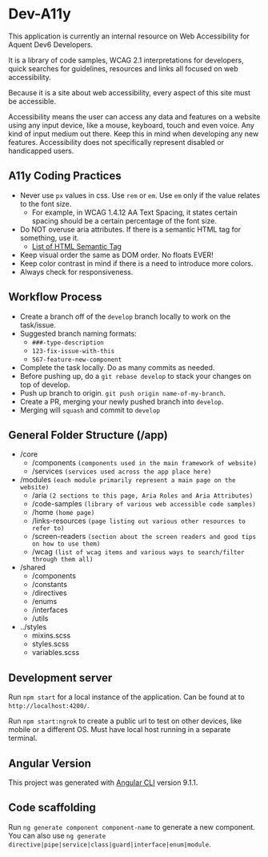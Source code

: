# Dev-A11y
This application is currently an internal resource on Web Accessibility for Aquent Dev6 Developers.

It is a library of code samples, WCAG 2.1 interpretations for developers, quick searches for guidelines, resources and links all focused on web accessibility.

Because it is a site about web accessibility, every aspect of this site must be accessible.

Accessibility means the user can access any data and features on a website using any input device, like a mouse, keyboard, touch and even voice. Any kind of input medium out there. Keep this in mind when developing any new features. Accessibility does not specifically represent disabled or handicapped users.

## A11y Coding Practices
- Never use `px` values in css. Use `rem` or `em`. Use `em` only if the value relates to the font size. 
    - For example, in WCAG 1.4.12 AA Text Spacing, it states certain spacing should be a certain percentage of the font size.
- Do NOT overuse aria attributes. If there is a semantic HTML tag for something, use it.
    - [List of HTML Semantic Tag](https://developer.mozilla.org/en-US/docs/Web/HTML/Element)
- Keep visual order the same as DOM order. No floats EVER!
- Keep color contrast in mind if there is a need to introduce more colors.
- Always check for responsiveness.

## Workflow Process
- Create a branch off of the `develop` branch locally to work on the task/issue.
- Suggested branch naming formats:
    - `###-type-description`
    - `123-fix-issue-with-this`
    - `567-feature-new-component`
- Complete the task locally. Do as many commits as needed.
- Before pushing up, do a `git rebase develop` to stack your changes on top of develop.
- Push up branch to origin. `git push origin name-of-my-branch`. 
- Create a PR, merging your newly pushed branch into `develop`.
- Merging will `squash` and commit to `develop` 

## General Folder Structure (/app)
- /core
    - /components `(components used in the main framework of website)`
    - /services `(services used across the app place here)`
- /modules `(each module primarily represent a main page on the website)`
    - /aria `(2 sections to this page, Aria Roles and Aria Attributes)`
    - /code-samples `(library of various web accessible code samples)`
    - /home `(home page)`
    - /links-resources `(page listing out various other resources to refer to)`
    - /screen-readers `(section about the screen readers and good tips on how to use them)`
    - /wcag `(list of wcag items and various ways to search/filter through them all)`
- /shared 
    - /components
    - /constants
    - /directives
    - /enums
    - /interfaces
    - /utils
- ../styles 
    - mixins.scss 
    - styles.scss
    - variables.scss


## Development server

Run `npm start` for a local instance of the application. Can be found at to `http://localhost:4200/`.

Run `npm start:ngrok` to create a public url to test on other devices, like mobile or a different OS. Must have local host running in a separate terminal.

## Angular Version
This project was generated with [Angular CLI](https://github.com/angular/angular-cli) version 9.1.1.

## Code scaffolding
Run `ng generate component component-name` to generate a new component. You can also use `ng generate directive|pipe|service|class|guard|interface|enum|module`.

